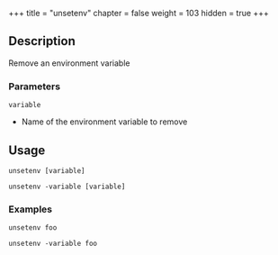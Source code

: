 +++
title = "unsetenv"
chapter = false
weight = 103
hidden = true
+++

## Description
Remove an environment variable

### Parameters
`variable`
 * Name of the environment variable to remove

## Usage
```
unsetenv [variable]
```
```
unsetenv -variable [variable]
```

### Examples
```
unsetenv foo
```
```
unsetenv -variable foo
```
